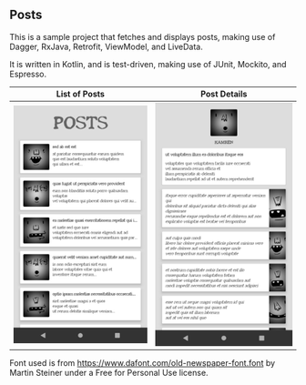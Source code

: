 ## Posts

This is a sample project that fetches and displays posts, making use of Dagger, RxJava, Retrofit, ViewModel, and LiveData.

It is written in Kotlin, and is test-driven, making use of JUnit, Mockito, and Espresso.

| List of Posts | Post Details |
| --- | --- |
|![Screenshot1](/screenshots/1.png)|![Screenshot2](/screenshots/2.png)

Font used is from https://www.dafont.com/old-newspaper-font.font by Martin Steiner under a Free for Personal Use license.
